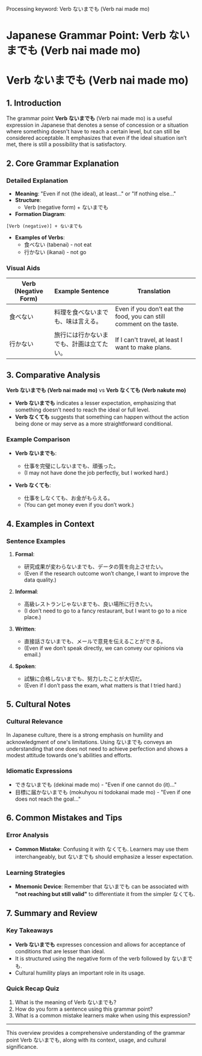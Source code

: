 Processing keyword: Verb ないまでも (Verb nai made mo)
# Japanese Grammar Point: Verb ないまでも (Verb nai made mo)
# Verb ないまでも (Verb nai made mo)
## 1. Introduction
The grammar point **Verb ないまでも** (Verb nai made mo) is a useful expression in Japanese that denotes a sense of concession or a situation where something doesn't have to reach a certain level, but can still be considered acceptable. It emphasizes that even if the ideal situation isn’t met, there is still a possibility that is satisfactory.
## 2. Core Grammar Explanation
### Detailed Explanation
- **Meaning**: "Even if not (the ideal), at least..." or "If nothing else..."
- **Structure**:
  - Verb (negative form) + ないまでも
- **Formation Diagram**:
```
[Verb (negative)] + ないまでも
```
- **Examples of Verbs**:
  - 食べない (tabenai) - not eat
  - 行かない (ikanai) - not go
### Visual Aids
| Verb (Negative Form) | Example Sentence                             | Translation                        |
|----------------------|---------------------------------------------|------------------------------------|
| 食べない              | 料理を食べないまでも、味は言える。           | Even if you don’t eat the food, you can still comment on the taste. |
| 行かない              | 旅行には行かないまでも、計画は立てたい。    | If I can't travel, at least I want to make plans. |
## 3. Comparative Analysis
**Verb ないまでも (Verb nai made mo)** vs **Verb なくても (Verb nakute mo)**
- **Verb ないまでも** indicates a lesser expectation, emphasizing that something doesn’t need to reach the ideal or full level.
- **Verb なくても** suggests that something can happen without the action being done or may serve as a more straightforward conditional.
  
### Example Comparison
- **Verb ないまでも**: 
  - 仕事を完璧にしないまでも、頑張った。 
  - (I may not have done the job perfectly, but I worked hard.)
  
- **Verb なくても**: 
  - 仕事をしなくても、お金がもらえる。 
  - (You can get money even if you don’t work.)
## 4. Examples in Context
### Sentence Examples
1. **Formal**: 
   - 研究成果が変わらないまでも、データの質を向上させたい。
   - (Even if the research outcome won’t change, I want to improve the data quality.)
  
2. **Informal**: 
   - 高級レストランじゃないまでも、良い場所に行きたい。
   - (I don’t need to go to a fancy restaurant, but I want to go to a nice place.)
  
3. **Written**: 
   - 直接話さないまでも、メールで意見を伝えることができる。
   - (Even if we don’t speak directly, we can convey our opinions via email.)
4. **Spoken**: 
   - 試験に合格しないまでも、努力したことが大切だ。
   - (Even if I don’t pass the exam, what matters is that I tried hard.)
## 5. Cultural Notes
### Cultural Relevance
In Japanese culture, there is a strong emphasis on humility and acknowledgment of one's limitations. Using ないまでも conveys an understanding that one does not need to achieve perfection and shows a modest attitude towards one's abilities and efforts.
### Idiomatic Expressions
- できないまでも (dekinai made mo) - "Even if one cannot do (it)..."
- 目標に届かないまでも (mokuhyou ni todokanai made mo) - "Even if one does not reach the goal..."
## 6. Common Mistakes and Tips
### Error Analysis
- **Common Mistake**: Confusing it with なくても. Learners may use them interchangeably, but ないまでも should emphasize a lesser expectation.
  
### Learning Strategies
- **Mnemonic Device**: Remember that ないまでも can be associated with **"not reaching but still valid"** to differentiate it from the simpler なくても.
## 7. Summary and Review
### Key Takeaways
- **Verb ないまでも** expresses concession and allows for acceptance of conditions that are lesser than ideal.
- It is structured using the negative form of the verb followed by ないまでも.
- Cultural humility plays an important role in its usage.
### Quick Recap Quiz
1. What is the meaning of Verb ないまでも?
2. How do you form a sentence using this grammar point?
3. What is a common mistake learners make when using this expression? 
---
This overview provides a comprehensive understanding of the grammar point Verb ないまでも, along with its context, usage, and cultural significance.
